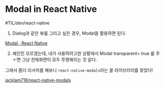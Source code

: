 # Modal in React Native
#TIL/dev/react-native

1. Dialog과 같은 뷰를 그리고 싶은 경우, Modal을 활용하면 된다. 

 [Modal · React Native](https://facebook.github.io/react-native/docs/modal) 


2. 왜인진 모르겠는데, 내가 사용하려고한 상황에서 Modal transparent= true 를 주ㅜ면 그냥 전체화면이 모두 투명해지는 것 같다. 

그래서 좀더 리서치를 해보니 `react-native-modals`라는 꿀 라이브러리를 찾았다! 

 [jacklam718/react-native-modals](https://github.com/jacklam718/react-native-modals) 
